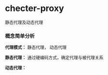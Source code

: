 # checter-proxy
静态代理及动态代理

### 概念简单分析 ###

**代理模式：**  静态代理， 动态代理

**静态代理：** 通过硬编码方式，确定代理与被代理关系

**动态代理：**
